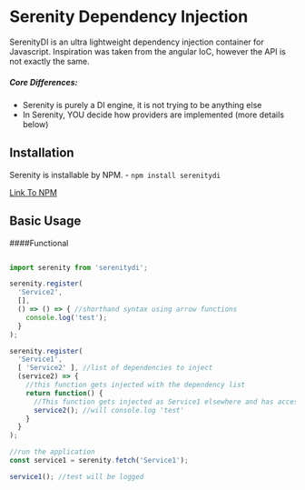 Serenity Dependency Injection
=====

SerenityDI is an ultra lightweight dependency injection container for Javascript. Inspiration was taken from the angular IoC, however the API is not exactly the same. 

##### Core Differences:
* Serenity is purely a DI engine, it is not trying to be anything else
* In Serenity, YOU decide how providers are implemented (more details below)

Installation 
-----

Serenity is installable by NPM. - ```npm install serenitydi```

[Link To NPM](https://www.npmjs.com/package/serenitydi)

Basic Usage 
-----

####Functional
```javascript

import serenity from 'serenitydi';

serenity.register(
  'Service2',
  [],
  () => () => { //shorthand syntax using arrow functions
    console.log('test');
  }
);

serenity.register(
  'Service1',
  [ 'Service2' ], //list of dependencies to inject
  (service2) => {
    //this function gets injected with the dependency list
    return function() {
      //This function gets injected as Service1 elsewhere and has access to Service2 on closure scope
      service2(); //will console.log 'test'
    }
  }
);

//run the application
const service1 = serenity.fetch('Service1');

service1(); //test will be logged

```

